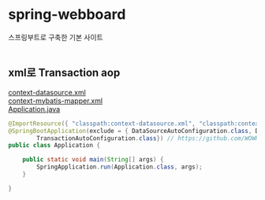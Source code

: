 # spring-webboard
스프링부트로 구축한 기본 사이트
<br/><br/>



## xml로 Transaction aop 
[context-datasource.xml](src/main/resources/context-datasource.xml)<br/>
[context-mybatis-mapper.xml](src/main/resources/context-mybatis-mapper.xml)<br/>
[Application.java](src/main/java/com/demo/webboard/Application.java)<br/>
```java
@ImportResource({ "classpath:context-datasource.xml", "classpath:context-mybatis-mapper.xml" })
@SpringBootApplication(exclude = { DataSourceAutoConfiguration.class, DataSourceTransactionManagerAutoConfiguration.class,
		TransactionAutoConfiguration.class}) // https://github.com/WOWHans/decoration/issues/1
public class Application {

	public static void main(String[] args) {
		SpringApplication.run(Application.class, args);
	}

}
```
